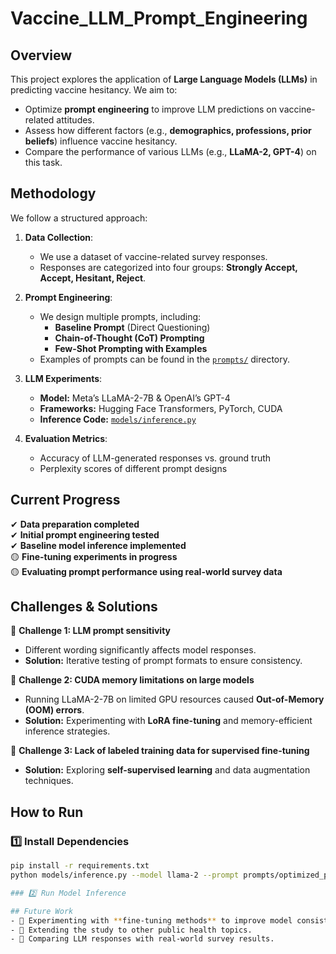 # Vaccine_LLM_Prompt_Engineering
## Overview
This project explores the application of **Large Language Models (LLMs)** in predicting vaccine hesitancy.
We aim to:
- Optimize **prompt engineering** to improve LLM predictions on vaccine-related attitudes.
- Assess how different factors (e.g., **demographics, professions, prior beliefs**) influence vaccine hesitancy.
- Compare the performance of various LLMs (e.g., **LLaMA-2, GPT-4**) on this task.
## Methodology
We follow a structured approach:

1. **Data Collection**:
   - We use a dataset of vaccine-related survey responses.
   - Responses are categorized into four groups: **Strongly Accept, Accept, Hesitant, Reject**.

2. **Prompt Engineering**:
   - We design multiple prompts, including:
     - **Baseline Prompt** (Direct Questioning)
     - **Chain-of-Thought (CoT) Prompting**
     - **Few-Shot Prompting with Examples**
   - Examples of prompts can be found in the [`prompts/`](./prompts/) directory.

3. **LLM Experiments**:
   - **Model:** Meta’s LLaMA-2-7B & OpenAI’s GPT-4
   - **Frameworks:** Hugging Face Transformers, PyTorch, CUDA
   - **Inference Code:** [`models/inference.py`](./models/inference.py)

4. **Evaluation Metrics**:
   - Accuracy of LLM-generated responses vs. ground truth
   - Perplexity scores of different prompt designs

## Current Progress
✔ **Data preparation completed**  
✔ **Initial prompt engineering tested**  
✔ **Baseline model inference implemented**  
🟡 **Fine-tuning experiments in progress**  
🟡 **Evaluating prompt performance using real-world survey data**

## Challenges & Solutions
🔹 **Challenge 1: LLM prompt sensitivity**
- Different wording significantly affects model responses.
- **Solution:** Iterative testing of prompt formats to ensure consistency.

🔹 **Challenge 2: CUDA memory limitations on large models**
- Running LLaMA-2-7B on limited GPU resources caused **Out-of-Memory (OOM) errors**.
- **Solution:** Experimenting with **LoRA fine-tuning** and memory-efficient inference strategies.

🔹 **Challenge 3: Lack of labeled training data for supervised fine-tuning**
- **Solution:** Exploring **self-supervised learning** and data augmentation techniques.

## How to Run

### 1️⃣ Install Dependencies
```bash
pip install -r requirements.txt
python models/inference.py --model llama-2 --prompt prompts/optimized_prompt_v2.txt

### 2️⃣ Run Model Inference

## Future Work
- 📌 Experimenting with **fine-tuning methods** to improve model consistency.
- 📌 Extending the study to other public health topics.
- 📌 Comparing LLM responses with real-world survey results.

